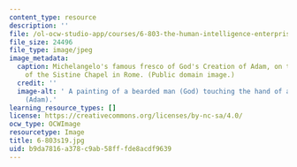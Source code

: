 ```yaml
---
content_type: resource
description: ''
file: /ol-ocw-studio-app/courses/6-803-the-human-intelligence-enterprise-spring-2019/b9da7816a378c9ab58fffde8acdf9639_6-803s19.jpg
file_size: 24496
file_type: image/jpeg
image_metadata:
  caption: Michelangelo's famous fresco of God's Creation of Adam, on the ceiling
    of the Sistine Chapel in Rome. (Public domain image.)
  credit: ''
  image-alt: ' A painting of a bearded man (God) touching the hand of a naked man
    (Adam).'
learning_resource_types: []
license: https://creativecommons.org/licenses/by-nc-sa/4.0/
ocw_type: OCWImage
resourcetype: Image
title: 6-803s19.jpg
uid: b9da7816-a378-c9ab-58ff-fde8acdf9639
---
```

